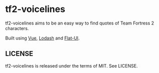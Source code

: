 tf2-voicelines
==============

tf2-voicelines aims to be an easy way to find quotes of Team Fortress 2 characters.

Built using [Vue](https://vuejs.org/), [Lodash](https://lodash.com/) and [Flat-UI](https://github.com/designmodo/Flat-UI).

## LICENSE ##

tf2-voicelines is released under the terms of MIT. See LICENSE.
